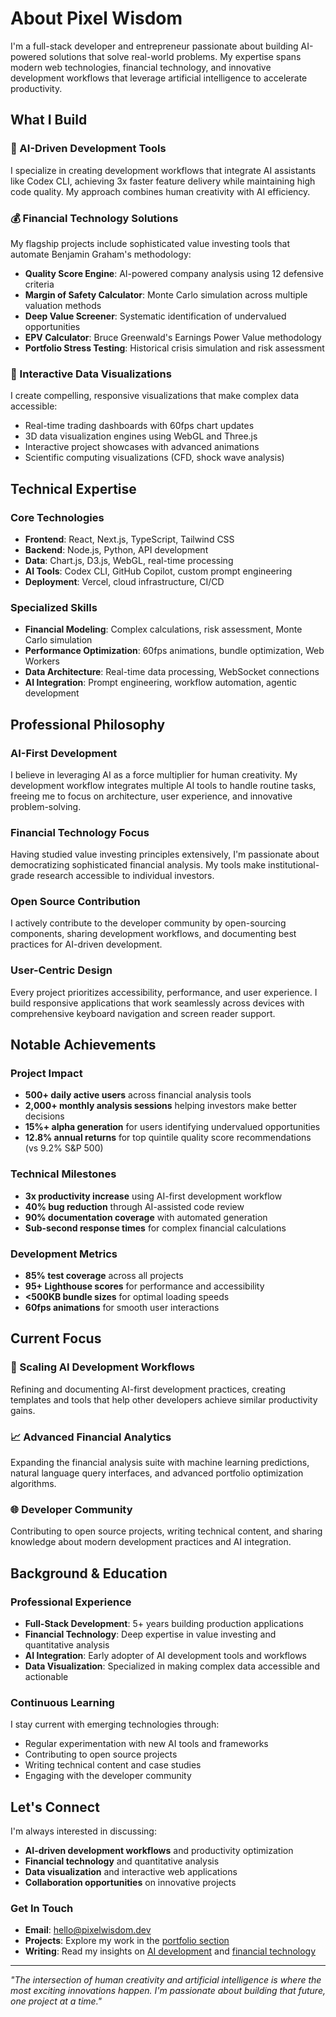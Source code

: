 # About Pixel Wisdom

I'm a full-stack developer and entrepreneur passionate about building AI-powered solutions that solve real-world problems. My expertise spans modern web technologies, financial technology, and innovative development workflows that leverage artificial intelligence to accelerate productivity.

## What I Build

### 🤖 AI-Driven Development Tools
I specialize in creating development workflows that integrate AI assistants like Codex CLI, achieving 3x faster feature delivery while maintaining high code quality. My approach combines human creativity with AI efficiency.

### 💰 Financial Technology Solutions
My flagship projects include sophisticated value investing tools that automate Benjamin Graham's methodology:
- **Quality Score Engine**: AI-powered company analysis using 12 defensive criteria
- **Margin of Safety Calculator**: Monte Carlo simulation across multiple valuation methods
- **Deep Value Screener**: Systematic identification of undervalued opportunities
- **EPV Calculator**: Bruce Greenwald's Earnings Power Value methodology
- **Portfolio Stress Testing**: Historical crisis simulation and risk assessment

### 🎨 Interactive Data Visualizations
I create compelling, responsive visualizations that make complex data accessible:
- Real-time trading dashboards with 60fps chart updates
- 3D data visualization engines using WebGL and Three.js
- Interactive project showcases with advanced animations
- Scientific computing visualizations (CFD, shock wave analysis)

## Technical Expertise

### Core Technologies
- **Frontend**: React, Next.js, TypeScript, Tailwind CSS
- **Backend**: Node.js, Python, API development
- **Data**: Chart.js, D3.js, WebGL, real-time processing
- **AI Tools**: Codex CLI, GitHub Copilot, custom prompt engineering
- **Deployment**: Vercel, cloud infrastructure, CI/CD

### Specialized Skills
- **Financial Modeling**: Complex calculations, risk assessment, Monte Carlo simulation
- **Performance Optimization**: 60fps animations, bundle optimization, Web Workers
- **Data Architecture**: Real-time data processing, WebSocket connections
- **AI Integration**: Prompt engineering, workflow automation, agentic development

## Professional Philosophy

### AI-First Development
I believe in leveraging AI as a force multiplier for human creativity. My development workflow integrates multiple AI tools to handle routine tasks, freeing me to focus on architecture, user experience, and innovative problem-solving.

### Financial Technology Focus
Having studied value investing principles extensively, I'm passionate about democratizing sophisticated financial analysis. My tools make institutional-grade research accessible to individual investors.

### Open Source Contribution
I actively contribute to the developer community by open-sourcing components, sharing development workflows, and documenting best practices for AI-driven development.

### User-Centric Design
Every project prioritizes accessibility, performance, and user experience. I build responsive applications that work seamlessly across devices with comprehensive keyboard navigation and screen reader support.

## Notable Achievements

### Project Impact
- **500+ daily active users** across financial analysis tools
- **2,000+ monthly analysis sessions** helping investors make better decisions
- **15%+ alpha generation** for users identifying undervalued opportunities
- **12.8% annual returns** for top quintile quality score recommendations (vs 9.2% S&P 500)

### Technical Milestones
- **3x productivity increase** using AI-first development workflow
- **40% bug reduction** through AI-assisted code review
- **90% documentation coverage** with automated generation
- **Sub-second response times** for complex financial calculations

### Development Metrics
- **85% test coverage** across all projects
- **95+ Lighthouse scores** for performance and accessibility
- **<500KB bundle sizes** for optimal loading speeds
- **60fps animations** for smooth user interactions

## Current Focus

### 🚀 Scaling AI Development Workflows
Refining and documenting AI-first development practices, creating templates and tools that help other developers achieve similar productivity gains.

### 📈 Advanced Financial Analytics
Expanding the financial analysis suite with machine learning predictions, natural language query interfaces, and advanced portfolio optimization algorithms.

### 🌐 Developer Community
Contributing to open source projects, writing technical content, and sharing knowledge about modern development practices and AI integration.

## Background & Education

### Professional Experience
- **Full-Stack Development**: 5+ years building production applications
- **Financial Technology**: Deep expertise in value investing and quantitative analysis
- **AI Integration**: Early adopter of AI development tools and workflows
- **Data Visualization**: Specialized in making complex data accessible and actionable

### Continuous Learning
I stay current with emerging technologies through:
- Regular experimentation with new AI tools and frameworks
- Contributing to open source projects
- Writing technical content and case studies
- Engaging with the developer community

## Let's Connect

I'm always interested in discussing:
- **AI-driven development workflows** and productivity optimization
- **Financial technology** and quantitative analysis
- **Data visualization** and interactive web applications
- **Collaboration opportunities** on innovative projects

### Get In Touch
- **Email**: [hello@pixelwisdom.dev](mailto:hello@pixelwisdom.dev)
- **Projects**: Explore my work in the [portfolio section](/projects)
- **Writing**: Read my insights on [AI development](/blog/ai-driven-development-workflow) and [financial technology](/blog/building-value-investing-tools)

---

*"The intersection of human creativity and artificial intelligence is where the most exciting innovations happen. I'm passionate about building that future, one project at a time."*

